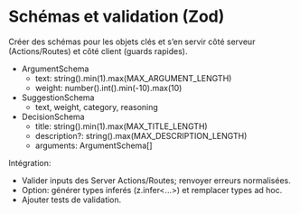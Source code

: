 # Schémas et validation (Zod)

Créer des schémas pour les objets clés et s’en servir côté serveur (Actions/Routes) et côté client (guards rapides).

- ArgumentSchema
  - text: string().min(1).max(MAX_ARGUMENT_LENGTH)
  - weight: number().int().min(-10).max(10)
- SuggestionSchema
  - text, weight, category, reasoning
- DecisionSchema
  - title: string().min(1).max(MAX_TITLE_LENGTH)
  - description?: string().max(MAX_DESCRIPTION_LENGTH)
  - arguments: ArgumentSchema[]

Intégration:
- Valider inputs des Server Actions/Routes; renvoyer erreurs normalisées.
- Option: générer types inferés (z.infer<...>) et remplacer types ad hoc.
- Ajouter tests de validation.
